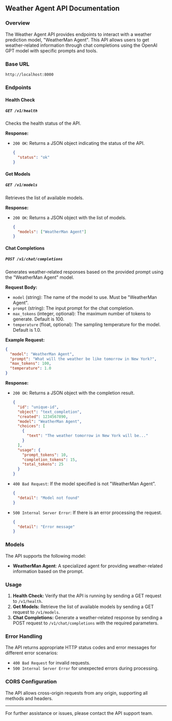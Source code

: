## Weather Agent API Documentation

### Overview
The Weather Agent API provides endpoints to interact with a weather prediction model, "WeatherMan Agent". This API allows users to get weather-related information through chat completions using the OpenAI GPT model with specific prompts and tools.

### Base URL
```
http://localhost:8000
```

### Endpoints

#### Health Check

##### `GET /v1/health`
Checks the health status of the API.

**Response:**
- `200 OK`: Returns a JSON object indicating the status of the API.
  ```json
  {
    "status": "ok"
  }
  ```

#### Get Models

##### `GET /v1/models`
Retrieves the list of available models.

**Response:**
- `200 OK`: Returns a JSON object with the list of models.
  ```json
  {
    "models": ["WeatherMan Agent"]
  }
  ```

#### Chat Completions

##### `POST /v1/chat/completions`
Generates weather-related responses based on the provided prompt using the "WeatherMan Agent" model.

**Request Body:**
- `model` (string): The name of the model to use. Must be "WeatherMan Agent".
- `prompt` (string): The input prompt for the chat completion.
- `max_tokens` (integer, optional): The maximum number of tokens to generate. Default is 100.
- `temperature` (float, optional): The sampling temperature for the model. Default is 1.0.

**Example Request:**
```json
{
  "model": "WeatherMan Agent",
  "prompt": "What will the weather be like tomorrow in New York?",
  "max_tokens": 100,
  "temperature": 1.0
}
```

**Response:**
- `200 OK`: Returns a JSON object with the completion result.
  ```json
  {
    "id": "unique-id",
    "object": "text_completion",
    "created": 1234567890,
    "model": "WeatherMan Agent",
    "choices": [
      {
        "text": "The weather tomorrow in New York will be..."
      }
    ],
    "usage": {
      "prompt_tokens": 10,
      "completion_tokens": 15,
      "total_tokens": 25
    }
  }
  ```
- `400 Bad Request`: If the model specified is not "WeatherMan Agent".
  ```json
  {
    "detail": "Model not found"
  }
  ```
- `500 Internal Server Error`: If there is an error processing the request.
  ```json
  {
    "detail": "Error message"
  }
  ```

### Models
The API supports the following model:
- **WeatherMan Agent**: A specialized agent for providing weather-related information based on the prompt.

### Usage

1. **Health Check:** Verify that the API is running by sending a GET request to `/v1/health`.
2. **Get Models:** Retrieve the list of available models by sending a GET request to `/v1/models`.
3. **Chat Completions:** Generate a weather-related response by sending a POST request to `/v1/chat/completions` with the required parameters.

### Error Handling
The API returns appropriate HTTP status codes and error messages for different error scenarios:
- `400 Bad Request` for invalid requests.
- `500 Internal Server Error` for unexpected errors during processing.

### CORS Configuration
The API allows cross-origin requests from any origin, supporting all methods and headers.

---

For further assistance or issues, please contact the API support team.